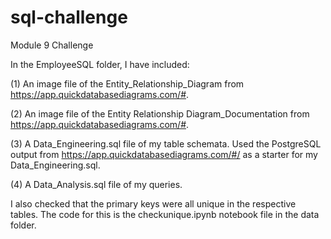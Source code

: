 # sql-challenge
Module 9 Challenge

In the EmployeeSQL folder, I have included:

(1) An image file of the Entity_Relationship_Diagram from https://app.quickdatabasediagrams.com/#.

(2) An image file of the Entity Relationship Diagram_Documentation from https://app.quickdatabasediagrams.com/#.

(3) A Data_Engineering.sql file of my table schemata. Used the PostgreSQL output from https://app.quickdatabasediagrams.com/#/ as a starter for my Data_Engineering.sql.

(4) A Data_Analysis.sql file of my queries. 

I also checked that the primary keys were all unique in the respective tables. The code for this is the checkunique.ipynb notebook file in the data folder.
